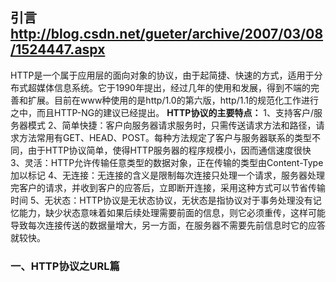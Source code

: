 ## 引言 http://blog.csdn.net/gueter/archive/2007/03/08/1524447.aspx
HTTP是一个属于应用层的面向对象的协议，由于起简捷、快速的方式，适用于分布式超媒体信息系统。它于1990年提出，经过几年的使用和发展，得到不端的完善和扩展。目前在www种使用的是http/1.0的第六版，http/1.1的规范化工作进行之中，而且HTTP-NG的建议已经提出。
**HTTP协议的主要特点：**
1、支持客户/服务器模式
2、简单快捷：客户向服务器请求服务时，只需传送请求方法和路径，请求方法常用有GET、HEAD、POST。每种方法规定了客户与服务器联系的类型不同，由于HTTP协议简单，使得HTTP服务器的程序规模小，因而通信速度很快
3、灵活：HTTP允许传输任意类型的数据对象，正在传输的类型由Content-Type加以标记
4、无连接：无连接的含义是限制每次连接只处理一个请求，服务器处理完客户的请求，并收到客户的应答后，立即断开连接，采用这种方式可以节省传输时间
5、无状态：HTTP协议是无状态协议，无状态是指协议对于事务处理没有记忆能力，缺少状态意味着如果后续处理需要前面的信息，则它必须重传，这样可能导致每次连接传送的数据量增大，另一方面，在服务器不需要先前信息时它的应答就较快。
### 一、HTTP协议之URL篇
